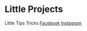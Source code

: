 # Little Projects
Little Tips Tricks
[Facebook](https://facebook.com/bilash.chandra.583)
[Instagram](https://www.instagram.com/bilash_chandra)
